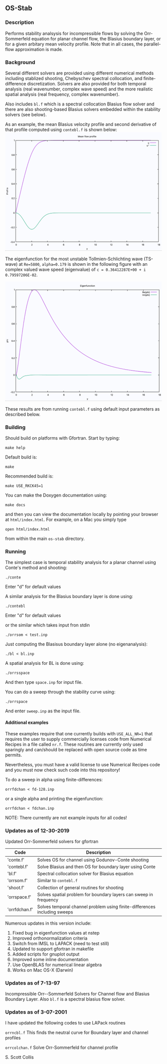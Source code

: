 ## OS-Stab

### Description

Performs stability analsysis for incompressible flows by solving the Orr-Sommerfeld equation 
for planar channel flow, the Blasius boundary layer, or for a given arbitary mean velocity
profile.  Note that in all cases, the parallel-flow approximation is made. 

### Background

Several different solvers are provided using different numerical methods including stablized
shooting, Chebyschev spectral collocation, and finite-difference discretization. Solvers
are also provided for both temporal analysis (real wavenumber, complex wave speed) and
the more realistic spatial analysis (real frequency, complex wavenumber).

Also includes `bl.f` which is a spectral collocation Blasius flow solver and there are 
also shooting-based Blasius solvers embedded within the stability solvers (see below).

As an example, the mean Blasius velocity profile and second derivative of that profile computed
using `contebl.f` is shown below:
![Mean Profile](https://github.com/sscollis/os-stab/blob/master/images/mean.png)

The eigenfunction for the most unstable Tollmien-Schlichting wave (TS-wave) at `Re=5800`, 
`alpha=0.179` is shown in the following figure with an complex valued wave speed 
(eigenvalue) of `c = 0.36412287E+00 + i 0.79597206E-02`.

![Eigenfunction](https://github.com/sscollis/os-stab/blob/master/images/phi.png)

These results are from running `contebl.f` using default input parameters as described below.

### Building

Should build on platforms with Gfortran.  Start by typing:

    make help

Default build is:

    make 

Recommended build is:

    make USE_RKCK45=1

You can make the Doxygen documentation using:

    make docs

and then you can view the documentation locally by pointing your browser at
`html/index.html`. For example, on a Mac you simply type

    open html/index.html

from within the main `os-stab` directory.

### Running

The simplest case is temporal stability analysis for a planar channel using
Conte's method and shooting:

    ./conte

Enter "d" for default values 

A similar analysis for the Blasius boundary layer is done using:

    ./contebl

Enter "d" for default values 

or the similar which takes input fron stdin

    ./orrsom < test.inp

Just computing the Blasisus boundary layer alone (no eigenanalysis):

    ./bl < bl.inp

A spatial analysis for BL is done using:

    ./orrsspace 

And then type `space.inp` for input file.

You can do a sweep through the stability curve using:

    ./orrspace

And enter `sweep.inp` as the input file.

#### Additional examples

These examples require that one currently builds with `USE_ALL_NR=1` that 
requires the user to supply commercially licenses code from Numerical Recipes
in a file called `nr.f`.  These routines are currently only used sparingly and
can/should be replaced with open source code as time permits. 

Nevertheless, you must have a valid license to use Numerical Recipes code
and you must now check such code into this repository!

To do a sweep in alpha using finite-differences:

    orrfdchan < fd-128.inp

or a single alpha and printing the eigenfunction:

    orrfdchan < fdchan.inp

NOTE:  There currently are not example inputs for all codes!

### Updates as of 12-30-2019

Updated Orr-Sommerfeld solvers for gfortran 

  Code          |  Description
----------------|---------------------------------------------------------------------------
  'conte.f'     | Solves OS for channel using Godunov-Conte shooting
  'contebl.f'   | Solve Blasius and then OS for boundary layer using Conte
  'bl.f'        | Spectral collocation solver for Blasius equation
  'orrsom.f'    | Similar to `contebl.f`
  'shoot.f'     | Collection of general routines for shooting
  'orrspace.f'  | Solves spatial problem for boundary layers can sweep in frequency
  'orrfdchan.f' | Solves temporal channel problem using finite-differences including sweeps 

Numerous updates in this version include:

  1. Fixed bug in eigenfunction values at nstep
  2. Improved orthonormalization criteria
  3. Switch from IMSL to LAPACK (need to test still)
  4. Updated to support gfortran in makefile
  5. Added scripts for gnuplot output
  6. Improved some inline documentation
  7. Use OpenBLAS for numerical linear algebra
  8. Works on Mac OS-X (Darwin)

### Updates as of 7-13-97

Incompressible Orr--Sommerfeld Solvers for Channel flow and Blasius Boundary
Layer.  Also `bl.f` is a spectral blasius flow solver.

### Updates as of 3-07-2001

I have updated the following codes to use LAPack routines

`orrncbl.f`	This finds the neutral curve for Boundary layer and
channel profiles

`orrcolchan.f`	Solve Orr-Sommerfeld for channel profile

S. Scott Collis
